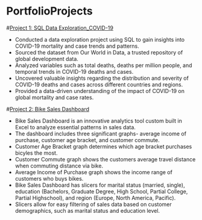 # PortfolioProjects

#[Project 1: SQL Data Exploration_COVID-19](https://github.com/MaricarAytona/PortfolioProjects/blob/main/DATAEXPLORATION_COVID_PORTFOLIOPROJECT.sql)
* Conducted a data exploration project using SQL to gain insights into COVID-19 mortality and case trends and patterns.
* Sourced the dataset from Our World in Data, a trusted repository of global development data.
* Analyzed variables such as total deaths, deaths per million people, and temporal trends in COVID-19 deaths and cases.
* Uncovered valuable insights regarding the distribution and severity of COVID-19 deaths and cases across different countries and regions.
* Provided a data-driven understanding of the impact of COVID-19 on global mortality and case rates.

#[Project 2: Bike Sales Dashboard](https://github.com/MaricarAytona/PortfolioProjects/tree/main/Bike%20Sales%20Dashboard)
* Bike Sales Dashboard is an innovative analytics tool custom built in Excel to analyze essential patterns in sales data.
* The dashboard includes three significant graphs- average income of purchase, customer age bracket, and customer commute.
* Customer Age Bracket graph determines which age bracket purchases bicyles the most.
* Customer Commute graph shows the customers average travel distance when commuting distance via bike.
* Average Income of Purchase graph shows the income range of customers who buys bikes.
* Bike Sales Dashboard has slicers for marital status (married, single), education (Bachelors, Graduate Degree, High School, Partial College, Partial Highschool), and region (Europe, North America, Pacific).
* Slicers allow for easy filtering of sales data based on customer demographics, such as marital status and education level. 
